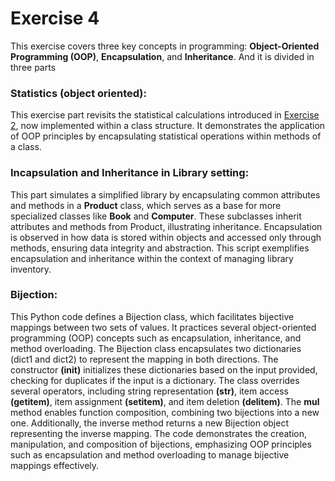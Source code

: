 # Exercise 4

This exercise covers three key concepts in programming: **Object-Oriented Programming (OOP)**, **Encapsulation**, and **Inheritance**. And it is divided in three parts

### Statistics (object oriented):

This exercise part revisits the statistical calculations introduced in [Exercise 2](../Exercise%202),
now implemented within a class structure.
It demonstrates the application of OOP principles by encapsulating statistical operations within methods of a class.

### Incapsulation and Inheritance in Library setting:

This part simulates a simplified library by encapsulating common attributes and methods in a **Product** class,
which serves as a base for more specialized classes like **Book** and **Computer**. 
These subclasses inherit attributes and methods from Product, illustrating inheritance.
Encapsulation is observed in how data is stored within objects and accessed only through methods,
ensuring data integrity and abstraction. 
This script exemplifies encapsulation and inheritance within the context of managing library inventory.

### Bijection:


This Python code defines a Bijection class, which facilitates bijective mappings between two sets of values.
It practices several object-oriented programming (OOP) concepts such as encapsulation,
inheritance, and method overloading.
The Bijection class encapsulates two dictionaries (dict1 and dict2) to represent the mapping in both directions.
The constructor **(__init__)** initializes these dictionaries based on the input provided,
checking for duplicates if the input is a dictionary. The class overrides several operators,
including string representation **(__str__)**, item access **(__getitem__)**, item assignment **(__setitem__)**,
and item deletion **(__delitem__)**. The **__mul__** method enables function composition,
combining two bijections into a new one. Additionally,
the inverse method returns a new Bijection object representing the inverse mapping.
The code demonstrates the creation, manipulation, and composition of bijections,
emphasizing OOP principles such as encapsulation and method overloading to manage bijective mappings effectively.